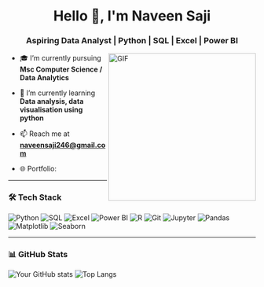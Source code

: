 <h1 align="center">Hello 👋, I'm Naveen Saji</h1>
<h3 align="center">Aspiring Data Analyst | Python | SQL | Excel | Power BI</h3>

<img align="right" alt="GIF" src="https://your-image-link.com" width="300"/>

- 🎓 I’m currently pursuing **Msc Computer Science / Data Analytics**

- 🌱 I’m currently learning **Data analysis, data visualisation using python**
- 📫 Reach me at **naveensaji246@gmail.com**

- 🌐 Portfolio:

---

### 🛠️ Tech Stack
![Python](https://img.shields.io/badge/-Python-333333?style=flat&logo=python)
![SQL](https://img.shields.io/badge/-SQL-333333?style=flat&logo=mysql)
![Excel](https://img.shields.io/badge/-Excel-333333?style=flat&logo=microsoft-excel)
![Power BI](https://img.shields.io/badge/-Power%20BI-333333?style=flat&logo=powerbi)
![R](https://img.shields.io/badge/-R-333333?style=flat&logo=r)
![Git](https://img.shields.io/badge/-Git-333333?style=flat&logo=git)
![Jupyter](https://img.shields.io/badge/-Jupyter-333333?style=flat&logo=jupyter)
![Pandas](https://img.shields.io/badge/-Pandas-333333?style=flat&logo=pandas)
![Matplotlib](https://img.shields.io/badge/-Matplotlib-333333?style=flat&logo=matplotlib)
![Seaborn](https://img.shields.io/badge/-Seaborn-333333?style=flat&logo=seaborn)

---

### 📊 GitHub Stats
![Your GitHub stats](https://github-readme-stats.vercel.app/api?username=yourusername&show_icons=true&theme=radical)
![Top Langs](https://github-readme-stats.vercel.app/api/top-langs/?username=yourusername&layout=compact&theme=radical)
